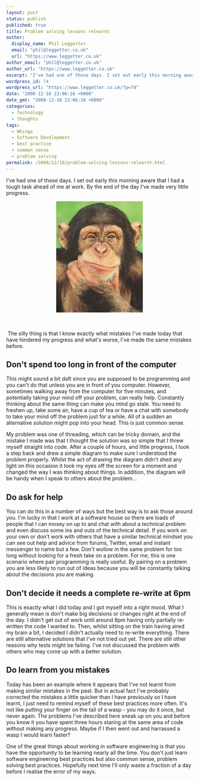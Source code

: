 ```yaml
---
layout: post
status: publish
published: true
title: Problem solving lessons relearnt
author:
  display_name: Phil Leggetter
  email: "phil@leggetter.co.uk"
  url: "https://www.leggetter.co.uk"
author_email: "phil@leggetter.co.uk"
author_url: "https://www.leggetter.co.uk"
excerpt: "I've had one of those days. I set out early this morning aware that I had a tough task ahead of me at work. By the end of the day I've made very little progress.\r\n<p style=\"text-align: center;\"><img class=\"size-medium wp-image-75 alignnone\" title=\"Thinking...\" src=\"https://www.leggetter.co.uk/wp-content/uploads/2008/12/chimpanzee_thinking_poster-234x300.jpg\" alt=\"\" width=\"234\" height=\"300\" /></p>\r\n\r\n\_\r\n\r\n\_The silly thing is that I know exactly what mistakes I've made today that have hindered my progress and what's worse, I've made the same mistakes before.\r\n<h2>"
wordpress_id: 74
wordpress_url: "https://www.leggetter.co.uk/?p=74"
date: "2008-12-10 23:06:16 +0000"
date_gmt: "2008-12-10 22:06:16 +0000"
categories:
  - Technology
  - thoughts
tags:
  - Whinge
  - Software Development
  - best practice
  - common sense
  - problem solving
permalink: /2008/12/10/problem-solving-lessons-relearnt.html
---
```


<p>I've had one of those days. I set out early this morning aware that I had a tough task ahead of me at work. By the end of the day I've made very little progress.</p>
<p style="text-align: center;"><img class="size-medium wp-image-75 alignnone" title="Thinking..." src="/wp-content/uploads/2008/12/chimpanzee_thinking_poster-234x300.jpg" alt="" width="234" height="300" /></p>
<p> </p>
<p> The silly thing is that I know exactly what mistakes I've made today that have hindered my progress and what's worse, I've made the same mistakes before.</p>
<h2><a id="more"></a><a id="more-74"></a>Don't spend too long in front of the computer</h2>
<p>This might sound a bit daft since you are supposed to be programming and you can't do that unless you are in front of you computer. However, sometimes walking away from the computer for five minutes, and potentially taking your mind off your problem, can really help. Constantly thinking about the same thing can make you mind go stale. You need to freshen up, take some air, have a cup of tea or have a chat with somebody to take your mind off the problem just for a while. All of a sudden an alternative solution might pop into your head. This is just common sense.</p>
<p>My problem was one of threading, which can be tricky domain, and the mistake I made was that I thought the solution was so simple that I threw myself straight into code. After a couple of hours, and little progress, I took a step back and drew a simple diagram to make sure I understood the problem properly. Whilst the act of drawing the diagram didn't shed any light on this occasion it took my eyes off the screen for a moment and changed the way I was thinking about things. In addition, the diagram will be handy when I speak to others about the problem...</p>
<h2>Do ask for help</h2>
<p>You can do this in a number of ways but the best way is to ask those around you. I'm lucky in that I work at a software house so there are loads of people that I can mosey on up to and chat with about a technical problem and even discuss some ins and outs of the technical detail. If you work on your own or don't work with others that have a similar technical mindset you can see out help and advice from forums, Twitter, email and instant messenger to name but a few. Don't wollow in the same problem for too long without looking for a fresh take on a problem. For me, this is one scenario where pair programming is really useful. By pairing on a problem you are less likely to run out of ideas because you will be constantly talking about the decisions you are making.</p>
<h2>Don't decide it needs a complete re-write at 6pm</h2>
<p>This is exactly what I did today and I got myself into a right mood. What I generally mean is don't make big decisions or changes right at the end of the day. I didn't get out of work until around 8pm having only partially re-written the code I wanted to. Then, whilst sitting on the train having aired my brain a bit, I decided I didn't actually need to re-write everything. There are still alternative solutions that I've not tried out yet. There are still other reasons why tests might be failing. I've not discussed the problem with others who may come up with a better solution.</p>
<h2>Do learn from you mistakes</h2>
<p>Today has been an example where it appears that I've not learnt from making similar mistakes in the past. But in actual fact I've probably corrected the mistakes a little quicker than I have previously so I have learnt, I just need to remind myself of these best practices more often. It's not like putting your finger on the tail of a wasp - you may do it once, but never again. The problems I've described here sneak up on you and before you know it you have spent three hours staring at the same area of code without making any progress. Maybe if I then went out and harrassed a wasp I would learn faster?</p>
<p>One of the great things about working in software engineering is that you have the opportunity to be learning nearly all the time. You don't just learn software engineering best practices but also common sense, problem solving best practices. Hopefully next time I'll only waste a fraction of a day before I realise the error of my ways.</p>

